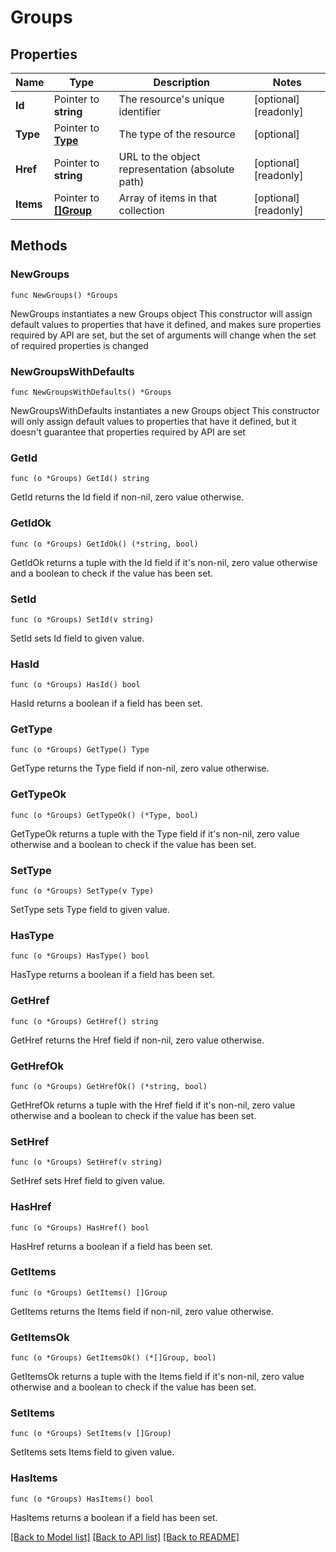 # Groups

## Properties

Name | Type | Description | Notes
------------ | ------------- | ------------- | -------------
**Id** | Pointer to **string** | The resource&#39;s unique identifier | [optional] [readonly] 
**Type** | Pointer to [**Type**](Type.md) | The type of the resource | [optional] 
**Href** | Pointer to **string** | URL to the object representation (absolute path) | [optional] [readonly] 
**Items** | Pointer to [**[]Group**](Group.md) | Array of items in that collection | [optional] [readonly] 

## Methods

### NewGroups

`func NewGroups() *Groups`

NewGroups instantiates a new Groups object
This constructor will assign default values to properties that have it defined,
and makes sure properties required by API are set, but the set of arguments
will change when the set of required properties is changed

### NewGroupsWithDefaults

`func NewGroupsWithDefaults() *Groups`

NewGroupsWithDefaults instantiates a new Groups object
This constructor will only assign default values to properties that have it defined,
but it doesn't guarantee that properties required by API are set

### GetId

`func (o *Groups) GetId() string`

GetId returns the Id field if non-nil, zero value otherwise.

### GetIdOk

`func (o *Groups) GetIdOk() (*string, bool)`

GetIdOk returns a tuple with the Id field if it's non-nil, zero value otherwise
and a boolean to check if the value has been set.

### SetId

`func (o *Groups) SetId(v string)`

SetId sets Id field to given value.

### HasId

`func (o *Groups) HasId() bool`

HasId returns a boolean if a field has been set.

### GetType

`func (o *Groups) GetType() Type`

GetType returns the Type field if non-nil, zero value otherwise.

### GetTypeOk

`func (o *Groups) GetTypeOk() (*Type, bool)`

GetTypeOk returns a tuple with the Type field if it's non-nil, zero value otherwise
and a boolean to check if the value has been set.

### SetType

`func (o *Groups) SetType(v Type)`

SetType sets Type field to given value.

### HasType

`func (o *Groups) HasType() bool`

HasType returns a boolean if a field has been set.

### GetHref

`func (o *Groups) GetHref() string`

GetHref returns the Href field if non-nil, zero value otherwise.

### GetHrefOk

`func (o *Groups) GetHrefOk() (*string, bool)`

GetHrefOk returns a tuple with the Href field if it's non-nil, zero value otherwise
and a boolean to check if the value has been set.

### SetHref

`func (o *Groups) SetHref(v string)`

SetHref sets Href field to given value.

### HasHref

`func (o *Groups) HasHref() bool`

HasHref returns a boolean if a field has been set.

### GetItems

`func (o *Groups) GetItems() []Group`

GetItems returns the Items field if non-nil, zero value otherwise.

### GetItemsOk

`func (o *Groups) GetItemsOk() (*[]Group, bool)`

GetItemsOk returns a tuple with the Items field if it's non-nil, zero value otherwise
and a boolean to check if the value has been set.

### SetItems

`func (o *Groups) SetItems(v []Group)`

SetItems sets Items field to given value.

### HasItems

`func (o *Groups) HasItems() bool`

HasItems returns a boolean if a field has been set.


[[Back to Model list]](../README.md#documentation-for-models) [[Back to API list]](../README.md#documentation-for-api-endpoints) [[Back to README]](../README.md)


